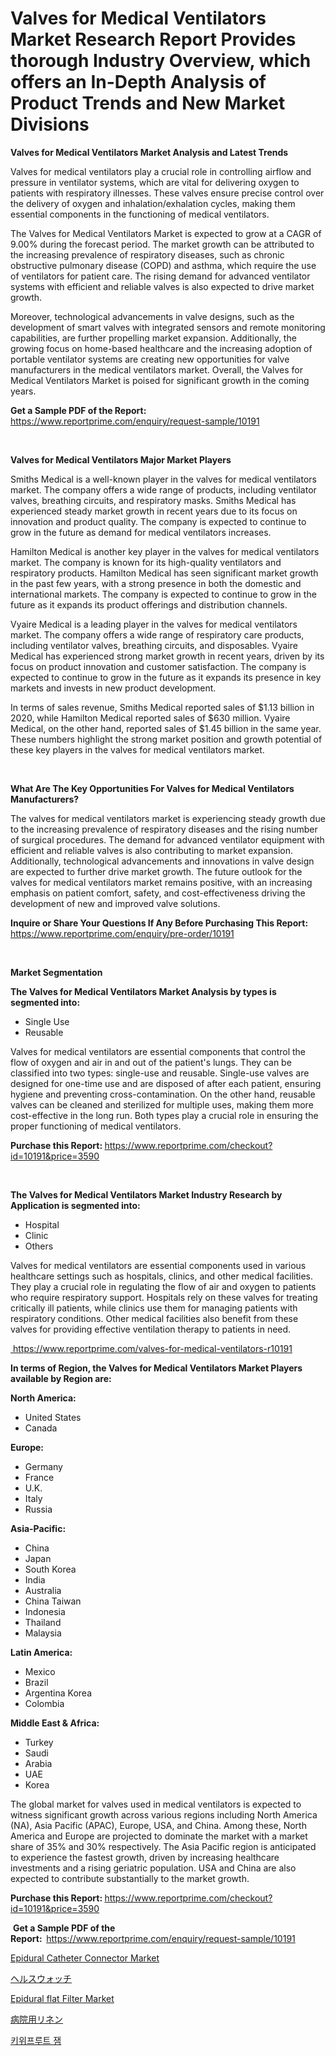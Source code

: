<p><h1>Valves for Medical Ventilators Market Research Report Provides thorough Industry Overview, which offers an In-Depth Analysis of Product Trends and New Market Divisions</h1></p><p><strong>Valves for Medical Ventilators Market Analysis and Latest Trends</strong></p>
<p><p>Valves for medical ventilators play a crucial role in controlling airflow and pressure in ventilator systems, which are vital for delivering oxygen to patients with respiratory illnesses. These valves ensure precise control over the delivery of oxygen and inhalation/exhalation cycles, making them essential components in the functioning of medical ventilators.</p><p>The Valves for Medical Ventilators Market is expected to grow at a CAGR of 9.00% during the forecast period. The market growth can be attributed to the increasing prevalence of respiratory diseases, such as chronic obstructive pulmonary disease (COPD) and asthma, which require the use of ventilators for patient care. The rising demand for advanced ventilator systems with efficient and reliable valves is also expected to drive market growth.</p><p>Moreover, technological advancements in valve designs, such as the development of smart valves with integrated sensors and remote monitoring capabilities, are further propelling market expansion. Additionally, the growing focus on home-based healthcare and the increasing adoption of portable ventilator systems are creating new opportunities for valve manufacturers in the medical ventilators market. Overall, the Valves for Medical Ventilators Market is poised for significant growth in the coming years.</p></p>
<p><strong>Get a Sample PDF of the Report:&nbsp;</strong> <a href="https://www.reportprime.com/enquiry/request-sample/10191">https://www.reportprime.com/enquiry/request-sample/10191</a></p>
<p>&nbsp;</p>
<p><strong>Valves for Medical Ventilators Major Market Players</strong></p>
<p><p>Smiths Medical is a well-known player in the valves for medical ventilators market. The company offers a wide range of products, including ventilator valves, breathing circuits, and respiratory masks. Smiths Medical has experienced steady market growth in recent years due to its focus on innovation and product quality. The company is expected to continue to grow in the future as demand for medical ventilators increases.</p><p>Hamilton Medical is another key player in the valves for medical ventilators market. The company is known for its high-quality ventilators and respiratory products. Hamilton Medical has seen significant market growth in the past few years, with a strong presence in both the domestic and international markets. The company is expected to continue to grow in the future as it expands its product offerings and distribution channels.</p><p>Vyaire Medical is a leading player in the valves for medical ventilators market. The company offers a wide range of respiratory care products, including ventilator valves, breathing circuits, and disposables. Vyaire Medical has experienced strong market growth in recent years, driven by its focus on product innovation and customer satisfaction. The company is expected to continue to grow in the future as it expands its presence in key markets and invests in new product development.</p><p>In terms of sales revenue, Smiths Medical reported sales of $1.13 billion in 2020, while Hamilton Medical reported sales of $630 million. Vyaire Medical, on the other hand, reported sales of $1.45 billion in the same year. These numbers highlight the strong market position and growth potential of these key players in the valves for medical ventilators market.</p></p>
<p>&nbsp;</p>
<p><strong>What Are The Key Opportunities For Valves for Medical Ventilators Manufacturers?</strong></p>
<p><p>The valves for medical ventilators market is experiencing steady growth due to the increasing prevalence of respiratory diseases and the rising number of surgical procedures. The demand for advanced ventilator equipment with efficient and reliable valves is also contributing to market expansion. Additionally, technological advancements and innovations in valve design are expected to further drive market growth. The future outlook for the valves for medical ventilators market remains positive, with an increasing emphasis on patient comfort, safety, and cost-effectiveness driving the development of new and improved valve solutions.</p></p>
<p><strong>Inquire or Share Your Questions If Any Before Purchasing This Report:</strong> <a href="https://www.reportprime.com/enquiry/pre-order/10191">https://www.reportprime.com/enquiry/pre-order/10191</a></p>
<p>&nbsp;</p>
<p><strong>Market Segmentation</strong></p>
<p><strong>The Valves for Medical Ventilators Market Analysis by types is segmented into:</strong></p>
<p><ul><li>Single Use</li><li>Reusable</li></ul></p>
<p><p>Valves for medical ventilators are essential components that control the flow of oxygen and air in and out of the patient's lungs. They can be classified into two types: single-use and reusable. Single-use valves are designed for one-time use and are disposed of after each patient, ensuring hygiene and preventing cross-contamination. On the other hand, reusable valves can be cleaned and sterilized for multiple uses, making them more cost-effective in the long run. Both types play a crucial role in ensuring the proper functioning of medical ventilators.</p></p>
<p><strong>Purchase this Report:&nbsp;</strong><a href="https://www.reportprime.com/checkout?id=10191&price=3590">https://www.reportprime.com/checkout?id=10191&price=3590</a></p>
<p>&nbsp;</p>
<p><strong>The Valves for Medical Ventilators Market Industry Research by Application is segmented into:</strong></p>
<p><ul><li>Hospital</li><li>Clinic</li><li>Others</li></ul></p>
<p><p>Valves for medical ventilators are essential components used in various healthcare settings such as hospitals, clinics, and other medical facilities. They play a crucial role in regulating the flow of air and oxygen to patients who require respiratory support. Hospitals rely on these valves for treating critically ill patients, while clinics use them for managing patients with respiratory conditions. Other medical facilities also benefit from these valves for providing effective ventilation therapy to patients in need.</p></p>
<p><a href="https://www.reportprime.com/valves-for-medical-ventilators-r10191">&nbsp;https://www.reportprime.com/valves-for-medical-ventilators-r10191</a></p>
<p><strong>In terms of Region, the Valves for Medical Ventilators Market Players available by Region are:</strong></p>
<p>
    <p> <strong> North America: </strong>
        <ul>
            <li>United States</li>
            <li>Canada</li>
        </ul>
        </p> 
    <p> <strong> Europe: </strong>
        <ul>
            <li>Germany</li>
            <li>France</li>
            <li>U.K.</li>
            <li>Italy</li>
            <li>Russia</li>
        </ul>
        </p> 
    <p> <strong> Asia-Pacific: </strong>
        <ul>
            <li>China</li>
            <li>Japan</li>
            <li>South Korea</li>
            <li>India</li>
            <li>Australia</li>
            <li>China Taiwan</li>
            <li>Indonesia</li>
            <li>Thailand</li>
            <li>Malaysia</li>
        </ul>
        </p> 
    <p> <strong> Latin America: </strong>
        <ul>
            <li>Mexico</li>
            <li>Brazil</li>
            <li>Argentina Korea</li>
            <li>Colombia</li>
        </ul>
        </p> 
    <p> <strong> Middle East & Africa: </strong>
        <ul>
            <li>Turkey</li>
            <li>Saudi</li>
            <li>Arabia</li>
            <li>UAE</li>
            <li>Korea</li>
        </ul>
    </p>
    </p>
<p><p>The global market for valves used in medical ventilators is expected to witness significant growth across various regions including North America (NA), Asia Pacific (APAC), Europe, USA, and China. Among these, North America and Europe are projected to dominate the market with a market share of 35% and 30% respectively. The Asia Pacific region is anticipated to experience the fastest growth, driven by increasing healthcare investments and a rising geriatric population. USA and China are also expected to contribute substantially to the market growth.</p></p>
<p><strong>Purchase this Report: </strong><a href="https://www.reportprime.com/checkout?id=10191&price=3590">https://www.reportprime.com/checkout?id=10191&price=3590</a></p>
<p>&nbsp;<strong>Get a Sample PDF of the Report:&nbsp;&nbsp;</strong><a href="https://www.reportprime.com/enquiry/request-sample/10191">https://www.reportprime.com/enquiry/request-sample/10191</a></p>
<p><strong></strong></p>
<p><p><a href="https://github.com/MyrtisWest1/Market-Research-Report-List-1/blob/main/epidural-catheter-connector-market.md">Epidural Catheter Connector Market</a></p><p><a href="https://github.com/deonnorth8/Market-Research-Report-List-1/blob/main/410546479287.md">ヘルスウォッチ</a></p><p><a href="https://github.com/brenzgnarento/Market-Research-Report-List-2/blob/main/epidural-flat-filter-market.md">Epidural flat Filter Market</a></p><p><a href="https://github.com/LizaHeller2023/Market-Research-Report-List-1/blob/main/911728679288.md">病院用リネン</a></p><p><a href="https://github.com/ROBERTS65DAVID/Market-Research-Report-List-1/blob/main/541808374178.md">키위프루트 잼</a></p></p>